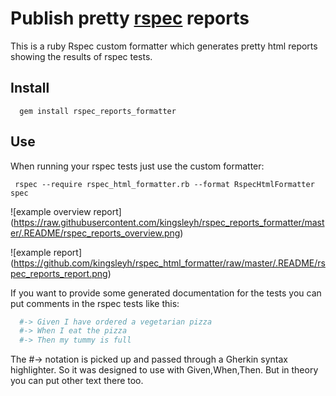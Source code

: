 # Publish pretty [rspec](http://rspec.info/) reports

This is a ruby Rspec custom formatter which generates pretty html reports showing the results of rspec tests.

## Install

```
  gem install rspec_reports_formatter
```

## Use
When running your rspec tests just use the custom formatter:

```
 rspec --require rspec_html_formatter.rb --format RspecHtmlFormatter spec
```


![example overview report]
(https://raw.githubusercontent.com/kingsleyh/rspec_reports_formatter/master/.README/rspec_reports_overview.png)

![example report]
(https://github.com/kingsleyh/rspec_html_formatter/raw/master/.README/rspec_reports_report.png)

If you want to provide some generated documentation for the tests you can put comments in the rspec tests like this:

```ruby
  #-> Given I have ordered a vegetarian pizza
  #-> When I eat the pizza
  #-> Then my tummy is full

```

The #-> notation is picked up and passed through a Gherkin syntax highlighter. So it was designed to use with Given,When,Then. But in theory you can put other text there too.
